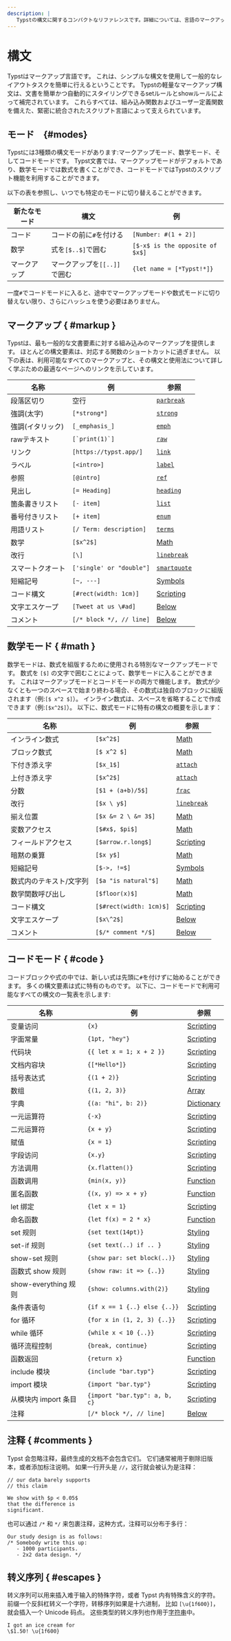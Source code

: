 ```yaml
---
description: |
   Typstの構文に関するコンパクトなリファレンスです。詳細については、言語のマークアップモード、数式モード、およびコードモードを参照してください。
---
```


# 構文

Typstはマークアップ言語です。
これは、シンプルな構文を使用して一般的なレイアウトタスクを簡単に行えるということです。
Typstの軽量なマークアップ構文は、文書を簡単かつ自動的にスタイリングできるsetルールとshowルールによって補完されています。
これらすべては、組み込み関数およびユーザー定義関数を備えた、緊密に統合されたスクリプト言語によって支えられています。

## モード　{#modes}

Typstには3種類の構文モードがあります:マークアップモード、数学モード、そしてコードモードです。
Typst文書では、マークアップモードがデフォルトであり、数学モードでは数式を書くことができ、コードモードではTypstのスクリプト機能を利用することができます。

以下の表を参照し、いつでも特定のモードに切り替えることができます。

| 新たなモード | 構文                         | 例                              |
| ------------ | ---------------------------- | ------------------------------- |
| コード       | コードの前に`#`を付ける      | `[Number: #(1 + 2)]`            |
| 数学         | 式を`[$..$]`で囲む           | `[$-x$ is the opposite of $x$]` |
| マークアップ | マークアップを`[[..]]`で囲む | `{let name = [*Typst!*]}`       |


一度`#`でコードモードに入ると、途中でマークアップモードや数式モードに切り替えない限り、さらにハッシュを使う必要はありません。

## マークアップ { #markup }

Typstは、最も一般的な文書要素に対する組み込みのマークアップを提供します。
ほとんどの構文要素は、対応する関数のショートカットに過ぎません。
以下の表は、利用可能なすべてのマークアップと、その構文と使用法について詳しく学ぶための最適なページへのリンクを示しています。

| 名称             | 例                       | 参照                                 |
| ---------------- | ------------------------ | ------------------------------------ |
| 段落区切り       | 空行                     | [`parbreak`]($parbreak)              |
| 強調(太字)       | `[*strong*]`             | [`strong`]($strong)                  |
| 強調(イタリック) | `[_emphasis_]`           | [`emph`]($emph)                      |
| rawテキスト      | ``[`print(1)`]``         | [`raw`]($raw)                        |
| リンク           | `[https://typst.app/]`   | [`link`]($link)                      |
| ラベル           | `[<intro>]`              | [`label`]($label)                    |
| 参照             | `[@intro]`               | [`ref`]($ref)                        |
| 見出し           | `[= Heading]`            | [`heading`]($heading)                |
| 箇条書きリスト   | `[- item]`               | [`list`]($list)                      |
| 番号付きリスト   | `[+ item]`               | [`enum`]($enum)                      |
| 用語リスト       | `[/ Term: description]`  | [`terms`]($terms)                    |
| 数学             | `[$x^2$]`                | [Math]($category/math)               |
| 改行             | `[\]`                    | [`linebreak`]($linebreak)            |
| スマートクオート | `['single' or "double"]` | [`smartquote`]($smartquote)          |
| 短縮記号         | `[~, ---]`               | [Symbols]($category/symbols/sym)     |
| コード構文       | `[#rect(width: 1cm)]`    | [Scripting]($scripting/#expressions) |
| 文字エスケープ   | `[Tweet at us \#ad]`     | [Below](#escapes)                    |
| コメント         | `[/* block */, // line]` | [Below](#comments)                   |

## 数学モード { #math }

数学モードは、数式を組版するために使用される特別なマークアップモードです。
数式を `[$]` の文字で囲むことによって、数学モードに入ることができます。
これはマークアップモードとコードモードの両方で機能します。
数式が少なくとも一つのスペースで始まり終わる場合、その数式は独自のブロックに組版されます（例:`[$ x^2 $]`）。
インライン数式は、スペースを省略することで作成できます（例:`[$x^2$]`）。
以下に、数式モードに特有の構文の概要を示します：

| 名称                    | 例                      | 参照                                 |
| ----------------------- | ----------------------- | ------------------------------------ |
| インライン数式          | `[$x^2$]`               | [Math]($category/math)               |
| ブロック数式            | `[$ x^2 $]`             | [Math]($category/math)               |
| 下付き添え字            | `[$x_1$]`               | [`attach`]($category/math/attach)    |
| 上付き添え字            | `[$x^2$]`               | [`attach`]($category/math/attach)    |
| 分数                    | `[$1 + (a+b)/5$]`       | [`frac`]($math.frac)                 |
| 改行                    | `[$x \ y$]`             | [`linebreak`]($linebreak)            |
| 揃え位置                | `[$x &= 2 \ &= 3$]`     | [Math]($category/math)               |
| 変数アクセス            | `[$#x$, $pi$]`          | [Math]($category/math)               |
| フィールドアクセス      | `[$arrow.r.long$]`      | [Scripting]($scripting/#fields)      |
| 暗黙の乗算              | `[$x y$]`               | [Math]($category/math)               |
| 短縮記号                | `[$->, !=$]`            | [Symbols]($category/symbols/sym)     |
| 数式内のテキスト/文字列 | `[$a "is natural"$]`    | [Math]($category/math)               |
| 数学関数呼び出し        | `[$floor(x)$]`          | [Math]($category/math)               |
| コード構文              | `[$#rect(width: 1cm)$]` | [Scripting]($scripting/#expressions) |
| 文字エスケープ          | `[$x\^2$]`              | [Below](#escapes)                    |
| コメント                | `[$/* comment */$]`     | [Below](#comments)                   |

## コードモード { #code }

コードブロックや式の中では、新しい式は先頭に`#`を付けずに始めることができます。
多くの構文要素は式に特有のものです。
以下に、コードモードで利用可能なすべての構文の一覧表を示します:


| 名称                 | 例                          | 参照                              |
| -------------------- | ----------------------------- | ------------------------------------- |
| 变量访问             | `{x}`                         | [Scripting]($scripting/#blocks)       |
| 字面常量             | `{1pt, "hey"}`                | [Scripting]($scripting/#expressions)  |
| 代码块               | `{{ let x = 1; x + 2 }}`      | [Scripting]($scripting/#blocks)       |
| 文档内容块           | `{[*Hello*]}`                 | [Scripting]($scripting/#blocks)       |
| 括号表达式           | `{(1 + 2)}`                   | [Scripting]($scripting/#blocks)       |
| 数组                 | `{(1, 2, 3)}`                 | [Array]($array)                       |
| 字典                 | `{(a: "hi", b: 2)}`           | [Dictionary]($dictionary)             |
| 一元运算符           | `{-x}`                        | [Scripting]($scripting/#operators)    |
| 二元运算符           | `{x + y}`                     | [Scripting]($scripting/#operators)    |
| 赋值                 | `{x = 1}`                     | [Scripting]($scripting/#operators)    |
| 字段访问             | `{x.y}`                       | [Scripting]($scripting/#fields)       |
| 方法调用             | `{x.flatten()}`               | [Scripting]($scripting/#methods)      |
| 函数调用             | `{min(x, y)}`                 | [Function]($function)                 |
| 匿名函数             | `{(x, y) => x + y}`           | [Function]($function)                 |
| let 绑定             | `{let x = 1}`                 | [Scripting]($scripting/#bindings)     |
| 命名函数             | `{let f(x) = 2 * x}`          | [Function]($function)                 |
| set 规则             | `{set text(14pt)}`            | [Styling]($styling/#set-rules)        |
| set-if 规则          | `{set text(..) if .. }`       | [Styling]($styling/#set-rules)        |
| show-set 规则        | `{show par: set block(..)}`   | [Styling]($styling/#show-rules)       |
| 函数式 show 规则     | `{show raw: it => {..}}`      | [Styling]($styling/#show-rules)       |
| show-everything 规则 | `{show: columns.with(2)}`     | [Styling]($styling/#show-rules)       |
| 条件表语句           | `{if x == 1 {..} else {..}}`  | [Scripting]($scripting/#conditionals) |
| for 循环             | `{for x in (1, 2, 3) {..}}`   | [Scripting]($scripting/#loops)        |
| while 循环           | `{while x < 10 {..}}`         | [Scripting]($scripting/#loops)        |
| 循环流程控制         | `{break, continue}`           | [Scripting]($scripting/#loops)        |
| 函数返回             | `{return x}`                  | [Function]($function)                 |
| include 模块         | `{include "bar.typ"}`         | [Scripting]($scripting/#modules)      |
| import 模块          | `{import "bar.typ"}`          | [Scripting]($scripting/#modules)      |
| 从模块内 import 条目 | `{import "bar.typ": a, b, c}` | [Scripting]($scripting/#modules)      |
| 注释                 | `[/* block */, // line]`      | [Below](#comments)                    |

## 注释 { #comments }

Typst 会忽略注释，最终生成的文档不会包含它们。
它们通常被用于剔除旧版本，或者添加标注说明。
如果一行开头是 `//`，这行就会被认为是注释：

```example
// our data barely supports
// this claim

We show with $p < 0.05$
that the difference is
significant.
```

也可以通过 `/*` 和 `*/` 来包裹注释，这种方式，注释可以分布于多行：

```example
Our study design is as follows:
/* Somebody write this up:
   - 1000 participants.
   - 2x2 data design. */
```

## 转义序列 { #escapes }

转义序列可以用来插入难于输入的特殊字符，或者 Typst 内有特殊含义的字符。
前缀一个反斜杠转义一个字符，转移序列如果是十六进制，
比如 `[\u{1f600}]`，就会插入一个 Unicode 码点。
这些类型的转义序列也作用于[字符串]($str)中。

```example
I got an ice cream for
\$1.50! \u{1f600}
```